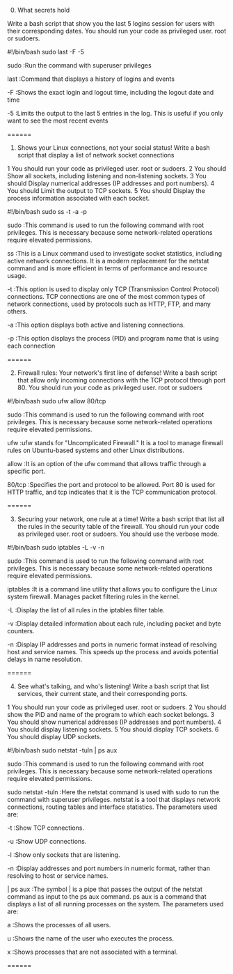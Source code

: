 0. What secrets hold

Write a bash script that show you the last 5 logins session for users with their corresponding dates.
You should run your code as privileged user. root or sudoers.

#!/bin/bash
sudo last -F -5

sudo
:Run the command with superuser privileges

last
:Command that displays a history of logins and events

-F
:Shows the exact login and logout time, including the logout date and time

-5
:Limits the output to the last 5 entries in the log. This is useful if you only want to see the most recent events

======

1. Shows your Linux connections, not your social status!
Write a bash script that display a list of network socket connections

1 You should run your code as privileged user. root or sudoers.
2 You should Show all sockets, including listening and non-listening sockets.
3 You should Display numerical addresses (IP addresses and port numbers).
4 You should Limit the output to TCP sockets.
5 You should Display the process information associated with each socket.

#!/bin/bash
sudo ss -t -a -p

sudo
:This command is used to run the following command with root privileges. This is necessary because some network-related operations require elevated permissions.

ss
:This is a Linux command used to investigate socket statistics, including active network connections. It is a modern replacement for the netstat command and is more efficient in terms of performance and resource usage.

-t
:This option is used to display only TCP (Transmission Control Protocol) connections. TCP connections are one of the most common types of network connections, used by protocols such as HTTP, FTP, and many others.

-a
:This option displays both active and listening connections.

-p
:This option displays the process (PID) and program name that is using each connection

======

2. Firewall rules: Your network's first line of defense!
Write a bash script that allow only incoming connections with the TCP protocol through port 80.
You should run your code as privileged user. root or sudoers

#!/bin/bash
sudo ufw allow 80/tcp

sudo
:This command is used to run the following command with root privileges. This is necessary because some network-related operations require elevated permissions.

ufw
:ufw stands for "Uncomplicated Firewall." It is a tool to manage firewall rules on Ubuntu-based systems and other Linux distributions.


allow
:It is an option of the ufw command that allows traffic through a specific port.

80/tcp
:Specifies the port and protocol to be allowed. Port 80 is used for HTTP traffic, and tcp indicates that it is the TCP communication protocol.

======

3. Securing your network, one rule at a time!
Write a bash script that list all the rules in the security table of the firewall.
You should run your code as privileged user. root or sudoers.
You should use the verbose mode.

#!/bin/bash
sudo iptables -L -v -n

sudo
:This command is used to run the following command with root privileges. This is necessary because some network-related operations require elevated permissions.

iptables
:It is a command line utility that allows you to configure the Linux system firewall. Manages packet filtering rules in the kernel.

-L
:Display the list of all rules in the iptables filter table.

-v
:Display detailed information about each rule, including packet and byte counters.


-n
:Display IP addresses and ports in numeric format instead of resolving host and service names. This speeds up the process and avoids potential delays in name resolution.

======

4. See what's talking, and who's listening!
Write a bash script that list services, their current state, and their corresponding ports.

1 You should run your code as privileged user. root or sudoers.
2 You should show the PID and name of the program to which each socket belongs.
3 You should show numerical addresses (IP addresses and port numbers).
4 You should display listening sockets.
5 You should display TCP sockets.
6 You should display UDP sockets.

#!/bin/bash
sudo netstat -tuln | ps aux

sudo
:This command is used to run the following command with root privileges. This is necessary because some network-related operations require elevated permissions.

sudo netstat -tuln
:Here the netstat command is used with sudo to run the command with superuser privileges. netstat is a tool that displays network connections, routing tables and interface statistics. The parameters used are:

-t
:Show TCP connections.

-u
:Show UDP connections.

-l
:Show only sockets that are listening.

-n
:Display addresses and port numbers in numeric format, rather than resolving to host or service names.

| ps aux
:The symbol | is a pipe that passes the output of the netstat command as input to the ps aux command. ps aux is a command that displays a list of all running processes on the system. The parameters used are:

a
:Shows the processes of all users.

u
:Shows the name of the user who executes the process.

x
:Shows processes that are not associated with a terminal.

======

